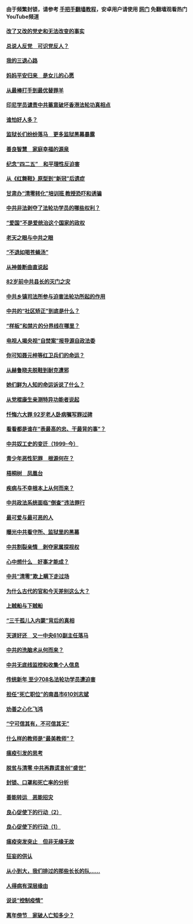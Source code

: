 #### 由于频繁封锁，请参考 [手把手翻墙教程](https://github.com/gfw-breaker/guides/wiki/)，安卓用户请使用 [网门](https://github.com/gfw-breaker/nogfw/blob/master/dl.md?t=05032301) 免翻墙观看热门YouTube频道 

#### [改了又改的党史和无法改变的事实](../pages/19/424037.md?t=05032301) 

#### [总说人反党　可识党反人？](../pages/19/423820.md?t=05032301) 

#### [我的三退心路](../pages/19/423876.md?t=05032301) 

#### [妈妈平安归来　是女儿的心愿](../pages/19/423947.md?t=05032301) 

#### [从最棒打手到最优替罪羊](../pages/19/423819.md?t=05032301) 

#### [印尼学员谴责中共蓄意破坏香港法轮功真相点](../pages/19/423902.md?t=05032301) 

#### [谁怕好人多？](../pages/19/423774.md?t=05032301) 

#### [监狱长们纷纷落马　更多监狱黑幕暴露](../pages/19/423787.md?t=05032301) 

#### [善良智慧　家庭幸福的源泉](../pages/19/423632.md?t=05032301) 

#### [纪念“四二五”　和平理性反迫害](../pages/19/423660.md?t=05032301) 

#### [从《红舞鞋》原型到“新冠”后遗症](../pages/19/423509.md?t=05032301) 

#### [甘肃办“清零转化”培训班 教授恐吓和诱骗](../pages/19/423498.md?t=05032301) 

#### [中共非法剥夺了法轮功学员的哪些权利？](../pages/19/423392.md?t=05032301) 

#### [“爱国”不是爱统治这个国家的政权](../pages/19/423029.md?t=05032301) 

#### [老天之眼与中共之眼](../pages/19/423378.md?t=05032301) 

#### [“不退如喝苍蝇汤”](../pages/19/423287.md?t=05032301) 

#### [从神兽断曲直说起](../pages/19/423201.md?t=05032301) 

#### [82岁前中共县长的灭门之灾](../pages/19/423055.md?t=05032301) 

#### [中共乡镇司法所参与迫害法轮功所起的作用](../pages/19/423064.md?t=05032301) 

#### [中共的“社区矫正”到底是什么？](../pages/19/422870.md?t=05032301) 

#### [“样板”和禁片的分界线在哪里？](../pages/19/422704.md?t=05032301) 

#### [电视人揭央视“自焚案”报导源自政法委](../pages/19/422770.md?t=05032301) 

#### [你可知聂元梓等红卫兵们的命运？](../pages/19/422848.md?t=05032301) 

#### [从赫鲁晓夫脱鞋到耐克遭邪](../pages/19/422826.md?t=05032301) 

#### [她们鲜为人知的命运诉说了什么？](../pages/19/422754.md?t=05032301) 

#### [从党棍康生亲测特异功能者说起](../pages/19/422657.md?t=05032301) 

#### [忏悔六大罪 92岁老人卧病嘱写罪过碑](../pages/19/422750.md?t=05032301) 

#### [看看都是谁在“表最高的忠、干最背的事”？](../pages/19/422703.md?t=05032301) 

#### [中共奴工史的变迁（1999-今）](../pages/19/422656.md?t=05032301) 

#### [青少年恶性犯罪　根源何在？](../pages/19/422449.md?t=05032301) 

#### [梧桐树　凤凰台](../pages/19/422442.md?t=05032301) 

#### [疾病与不幸根本上从何而来？](../pages/19/422438.md?t=05032301) 

#### [中共政法系统面临“倒查”违法罪行](../pages/19/422497.md?t=05032301) 

#### [最可爱与最可恶的人](../pages/19/422448.md?t=05032301) 

#### [曝光中共看守所、监狱里的黑幕](../pages/19/422390.md?t=05032301) 

#### [中共割裂亲情　剥夺家属探视权](../pages/19/422364.md?t=05032301) 

#### [心中想什么　好事才能成？](../pages/19/422318.md?t=05032301) 

#### [中共“清零”欺上瞒下走过场](../pages/19/422306.md?t=05032301) 

#### [为什么古代的官和今天差别这么大？](../pages/19/422228.md?t=05032301) 

#### [上贼船与下贼船](../pages/19/422276.md?t=05032301) 

#### [“三千孤儿入内蒙”背后的真相](../pages/19/422229.md?t=05032301) 

#### [天道好还　又一中央610副主任落马](../pages/19/422155.md?t=05032301) 

#### [中共的洗脑术从何而来？](../pages/19/422154.md?t=05032301) 

#### [中共无底线监控和收集个人信息](../pages/19/422039.md?t=05032301) 

#### [传统新年 至少708名法轮功学员遭迫害](../pages/19/421946.md?t=05032301) 

#### [担任“死亡职位”的南昌市610刘志斌](../pages/19/421957.md?t=05032301) 

#### [劝善之心化飞鸿](../pages/19/421164.md?t=05032301) 

#### [“宁可信其有，不可信其无”](../pages/19/421691.md?t=05032301) 

#### [什么样的教师是“最美教师”？](../pages/19/421755.md?t=05032301) 

#### [瘟疫引发的思考](../pages/19/421594.md?t=05032301) 

#### [脱贫与清零 中共再靠谎言创“盛世”](../pages/19/421590.md?t=05032301) 

#### [封锁、口罩和死亡率的分析](../pages/19/421495.md?t=05032301) 

#### [善能转运　恶能招灾](../pages/19/421334.md?t=05032301) 

#### [良心促使下的行动（2）](../pages/19/421361.md?t=05032301) 

#### [良心促使下的行动（1）](../pages/19/421302.md?t=05032301) 

#### [瘟疫突发突止　但非无缘无故](../pages/19/421281.md?t=05032301) 

#### [狂妄的供认](../pages/19/421199.md?t=05032301) 

#### [从小到大，我们排过的那些长长的队……](../pages/19/421243.md?t=05032301) 

#### [人得病有深层缘由](../pages/19/420864.md?t=05032301) 

#### [说说“控制疫情”](../pages/19/420831.md?t=05032301) 

#### [离年傍节　家破人亡知多少？](../pages/19/420563.md?t=05032301) 


